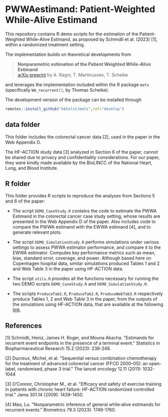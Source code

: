 # PWWAestimand: Patient-Weighted While-Alive Estimand


This repository contains R demo scripts for the estimation 
of the Patient-Weighted While-Alive Estimand, 
as proposed by Schmidli et al. (2023) [1], within a randomized treatment setting. 

The implementation builds on theoretical developments from

> **Nonparametric estimation of the Patient Weighted While-Alive Estimand**  
> [arXiv preprint](https://arxiv.org/abs/2412.03246)
> by A. Ragni, T. Martinussen, T. Scheike  

and leverages the implementation included within the R package `mets` 
(specifically `WA_recurrent()`, by Thomas Scheike).

The development version of the package can be installed through
```R
remotes::install_github("kkholst/mets",ref="develop")
```

## data folder
This folder includes the colorectal cancer data [2], used in the paper
in the Web Appendix D.

The HF-ACTION study data [3] analyzed in Section 6 of the paper, 
cannot be shared due to privacy and confidentiality considerations.
For our paper, they were kindly made available 
by the BioLINCC of the National Heart, Lung, and Blood Institute.


## R folder
This folder provides R scripts to reproduce the analyses from Sections 5 and 6 of the paper:

* The script `DEMO_CaseStudy.R` contains the code to estimate the PWWA Estimand
in the colorectal cancer case study setting, whose results are presented in the Web Appendix D of the paper.
Also includes code to compare the PWWA estimand with the EWWA estimand [4], and to generate relevant plots.

* The script `DEMO_SimulationStudy.R` performs simulations under various settings to assess PWWA estimator performance,
and compare it to the EWWA estimator.
Computes key performance metrics such as mean, bias, standard error, coverage, and power.
Although based here on Copenhagen hospital data, 
similar simulations produced Tables 1 and 2 and Web Table 3 in the paper using HF-ACTION data.

* The script `utils.R` provides all the functions necessary for running the two DEMO scripts `DEMO_CaseStudy.R` and `DEMO_SimulationStudy.R`.

* The scripts `ProduceTab1.R`, `ProduceTab2.R`, `ProduceWebTab3.R` respectively produce Tables 1, 2 and Web Table 3 in the paper,
from the outputs of the simulations using HF-ACTION data, that are available at the following 
[link](https://polimi365-my.sharepoint.com/:f:/g/personal/10500163_polimi_it/Et-1kZPX-chDviMUAh2qxXoBXfh1xRw-OrEyZKcQAGhC8A?e=qRFJ1D).


## References
[1] Schmidli, Heinz, James H. Roger, and Mouna Akacha. "Estimands for recurrent event endpoints in the presence of a terminal event." Statistics in Biopharmaceutical Research 15.2 (2023): 238-248.

[2] Ducreux, Michel, et al. "Sequential versus combination chemotherapy for the treatment of advanced colorectal cancer (FFCD 2000–05): an open-label, randomised, phase 3 trial." The lancet oncology 12.11 (2011): 1032-1044

[3] O’Connor, Christopher M., et al. "Efficacy and safety of exercise training in patients 
with chronic heart failure: HF-ACTION randomized controlled trial." Jama 301.14 (2009): 1439-1450.

[4] Mao, Lu. "Nonparametric inference of general while‐alive estimands for recurrent events." Biometrics 79.3 (2023): 1749-1760.

